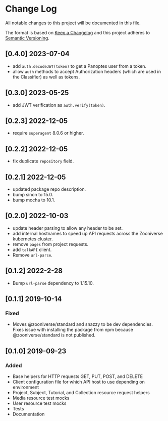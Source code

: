 # Change Log
All notable changes to this project will be documented in this file.

The format is based on [Keep a Changelog](http://keepachangelog.com/)
and this project adheres to [Semantic Versioning](http://semver.org/).

## [0.4.0] 2023-07-04
- add `auth.decodeJWT(token)` to get a Panoptes user from a token.
- allow `auth` methods to accept Authorization headers (which are used in the Classifier) as well as tokens.

## [0.3.0] 2023-05-25
- add JWT verification as `auth.verify(token)`.

## [0.2.3] 2022-12-05
- require `superagent` 8.0.6 or higher.

## [0.2.2] 2022-12-05
- fix duplicate `repository` field.

## [0.2.1] 2022-12-05
- updated package repo description.
- bump sinon to 15.0.
- bump mocha to 10.1.

## [0.2.0] 2022-10-03
- update header parsing to allow any header to be set.
- add internal hostnames to speed up API requests across the Zooniverse kubernetes cluster.
- remove `pages` from project requests.
- add `talkAPI` client.
- Remove `url-parse`.

## [0.1.2] 2022-2-28
- Bump `url-parse` dependency to 1.15.10.

## [0.1.1] 2019-10-14
### Fixed
- Moves @zooniverse/standard and snazzy to be dev dependencies. Fixes issue with installing the package from npm because @zooniverse/standard is not published.

## [0.1.0] 2019-09-23
### Added
- Base helpers for HTTP requests GET, PUT, POST, and DELETE
- Client configuration file for which API host to use depending on environment
- Project, Subject, Tutorial, and Collection resource request helpers
- Media resource test mocks
- User resource test mocks
- Tests
- Documentation
